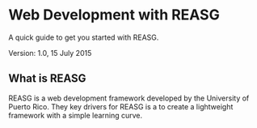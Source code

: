

# Web Development with REASG



A quick guide to get you started with REASG.

Version: 1.0, 15 July 2015

## What is REASG

REASG is a web development framework developed by the University of Puerto Rico. They key drivers for REASG is a to create a lightweight framework with a simple learning curve.





